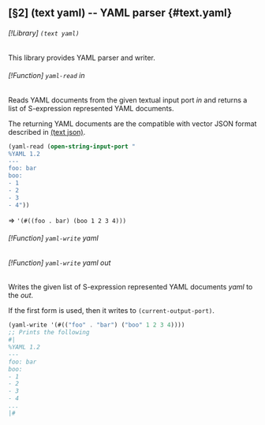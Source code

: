 [§2] (text yaml) -- YAML parser {#text.yaml}
-------------

###### [!Library] `(text yaml)` 

This library provides YAML parser and writer.

###### [!Function] `yaml-read`  _in_

Reads YAML documents from the given textual input port _in_ and
returns a list of S-expression represented YAML documents.

The returning YAML documents are the compatible with vector JSON
format described in [(text json)](#text.json).

``````````scheme
(yaml-read (open-string-input-port "
%YAML 1.2
---
foo: bar
boo:
- 1
- 2
- 3
- 4"))
``````````
=> ``'(#((foo . bar) (boo 1 2 3 4)))``



###### [!Function] `yaml-write`  _yaml_
###### [!Function] `yaml-write`  _yaml_ _out_

Writes the given list of S-expression represented YAML documents
_yaml_ to the _out_.

If the first form is used, then it writes to `(current-output-port)`.

``````````scheme
(yaml-write '(#(("foo" . "bar") ("boo" 1 2 3 4))))
;; Prints the following
#|
%YAML 1.2
---
foo: bar
boo:
- 1
- 2
- 3
- 4
...
|#
``````````



